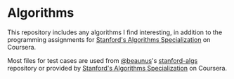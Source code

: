 # Algorithms
This repository includes any algorithms I find interesting, in addition to the programming assignments for <a href="https://www.coursera.org/specializations/algorithms?" target="_blank">Stanford's Algorithms Specialization</a> on Coursera.

Most files for test cases are used from <a href="https://github.com/beaunus" target="_blank">@beaunus</a>'s <a href="https://github.com/beaunus/stanford-algs" target="_blank">stanford-algs</a> repository or provided by <a href="https://www.coursera.org/specializations/algorithms?" target="_blank">Stanford's Algorithms Specialization</a> on Coursera.
